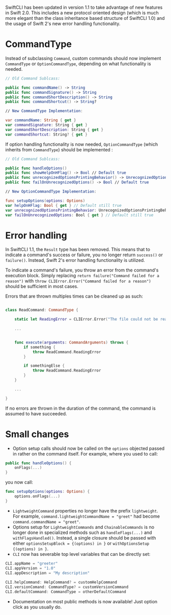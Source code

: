 SwiftCLI has been updated in version 1.1 to take advantage of new features in Swift 2.0. This includes a new protocol oriented design (which is much more elegant than the class inheritance based structure of SwiftCLI 1.0) and the usage of Swift 2's new error handling functionality.

CommandType
===

Instead of subclassing `Command`, custom commands should now implement `CommandType` or `OptionCommandType`, depending on what functionality is needed.

```swift
// Old Command Sublcass:

public func commandName() -> String
public func commandSignature() -> String
public func commandShortDescription() -> String
public func commandShortcut() -> String?

// New CommandType Implementation:

var commandName: String { get }
var commandSignature: String { get }
var commandShortDescription: String { get }
var commandShortcut: String? { get }
```

If option handling functionality is now needed, `OptionCommandType` (which inherits from `CommandType`) should be implemented :

```swift
// Old Command Sublcass:

public func handleOptions()
public func showHelpOnHFlag() -> Bool // Default true
public func unrecognizedOptionsPrintingBehavior() -> UnrecognizedOptionsPrintingBehavior // Default .PrintAll
public func failOnUnrecognizedOptions() -> Bool // Default true 

// New OptionCommandType Implementation:

func setupOptions(options: Options)
var helpOnHFlag: Bool { get } // Default still true
var unrecognizedOptionsPrintingBehavior: UnrecognizedOptionsPrintingBehavior { get } // Default still .PrintAll
var failOnUnrecognizedOptions: Bool { get } // Default still true
```

Error handling
===

In SwiftCLI 1.1, the `Result` type has been removed. This means that to indicate a command's success or failure, you no longer return `success()` or `failure()`. Instead, Swift 2's error handling functionality is utilized.

To indicate a command's failure, you throw an error from the command's execution block. Simply replacing `return failure("Command failed for a reason")` with `throw CLIError.Error("Command failed for a reason")` should be sufficient in most cases.

Errors that are thrown multiples times can be cleaned up as such:

```swift

class ReadCommand: CommandType {

	static let ReadingError = CLIError.Error("The file could not be read")
	
	...


	func execute(arguments: CommandArguments) throws {
		if something {
			throw ReadCommand.ReadingError
		}

		if somethingElse {
			throw ReadCommand.ReadingError	
		}
	}

	...

}
```

If no errors are thrown in the duration of the command, the command is assumed to have succeeded.

Small changes
=====

- Option setup calls should now be called on the `options` objected passed in rather on the command itself. For example, where you used to call:
```swift
public func handleOptions() {
	onFlags(...)
}
```
you now call:
```swift
func setupOptions(options: Options) {
	options.onFlags(...)
}
```
- `LightweightCommand` properties no longer have the prefix `lightweight`. For example, `command.lightweightCommandName = "greet"` had become `command.commandName = "greet"`.
- Options setup for `LightweightCommands` and `ChainableCommands` is no longer done in specialized methods such as `handleFlags(...)` and `withFlagsHandled()`. Instead, a single closure should be passed with either `optionsSetupBlock = {(options) in }` or `withOptionsSetup {(options) in }`.
- `CLI` now has severable top level variables that can be directly set:
```swift
CLI.appName = "greeter"
CLI.appVersion = "1.0"
CLI.appDescription = "My description"
    
CLI.helpCommand: HelpCommand? = customHelpCommand
CLI.versionComand: CommandType? = customVersionCommand
CLI.defaultCommand: CommandType = otherDefaultCommand
```
- Documentation on most public methods is now available! Just option click as you usually do.
